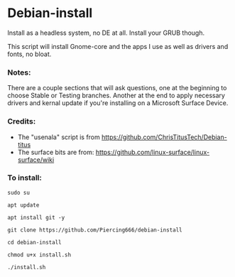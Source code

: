 # Debian-install
Install as a headless system, no DE at all.
Install your GRUB though.

This script will install Gnome-core and the apps I use as well as drivers and fonts, no bloat. 

### Notes:
There are a couple sections that will ask questions, one at the beginning to choose Stable or Testing branches. Another at the end to apply necessary drivers and kernal update if you're installing on a Microsoft Surface Device.

### Credits:
- The "usenala" script is from https://github.com/ChrisTitusTech/Debian-titus
- The surface bits are from: https://github.com/linux-surface/linux-surface/wiki
 
### To install:

```
sudo su

apt update

apt install git -y

git clone https://github.com/Piercing666/debian-install

cd debian-install

chmod u+x install.sh

./install.sh

